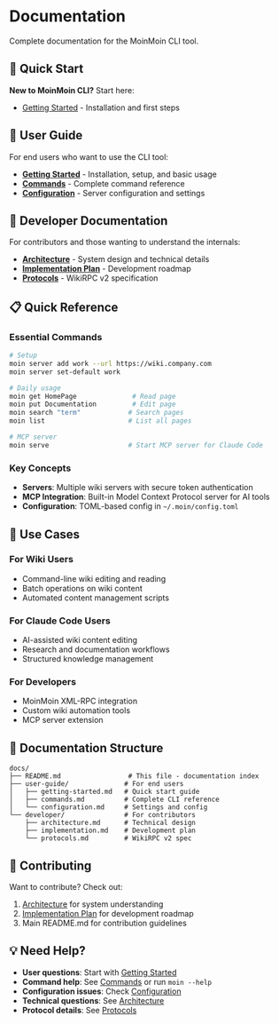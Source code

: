 # Documentation

Complete documentation for the MoinMoin CLI tool.

## 🚀 Quick Start

**New to MoinMoin CLI?** Start here:
- [Getting Started](user-guide/getting-started.md) - Installation and first steps

## 📖 User Guide

For end users who want to use the CLI tool:

- **[Getting Started](user-guide/getting-started.md)** - Installation, setup, and basic usage
- **[Commands](user-guide/commands.md)** - Complete command reference
- **[Configuration](user-guide/configuration.md)** - Server configuration and settings

## 🔧 Developer Documentation

For contributors and those wanting to understand the internals:

- **[Architecture](developer/architecture.md)** - System design and technical details
- **[Implementation Plan](developer/implementation.md)** - Development roadmap
- **[Protocols](developer/protocols.md)** - WikiRPC v2 specification

## 📋 Quick Reference

### Essential Commands
```bash
# Setup
moin server add work --url https://wiki.company.com
moin server set-default work

# Daily usage
moin get HomePage              # Read page
moin put Documentation         # Edit page  
moin search "term"            # Search pages
moin list                     # List all pages

# MCP server
moin serve                    # Start MCP server for Claude Code
```

### Key Concepts
- **Servers**: Multiple wiki servers with secure token authentication
- **MCP Integration**: Built-in Model Context Protocol server for AI tools
- **Configuration**: TOML-based config in `~/.moin/config.toml`

## 🎯 Use Cases

### For Wiki Users
- Command-line wiki editing and reading
- Batch operations on wiki content
- Automated content management scripts

### For Claude Code Users  
- AI-assisted wiki content editing
- Research and documentation workflows
- Structured knowledge management

### For Developers
- MoinMoin XML-RPC integration
- Custom wiki automation tools
- MCP server extension

## 📁 Documentation Structure

```
docs/
├── README.md                 # This file - documentation index
├── user-guide/              # For end users
│   ├── getting-started.md   # Quick start guide
│   ├── commands.md          # Complete CLI reference
│   └── configuration.md     # Settings and config
└── developer/               # For contributors
    ├── architecture.md      # Technical design
    ├── implementation.md    # Development plan
    └── protocols.md         # WikiRPC v2 spec
```

## 🤝 Contributing

Want to contribute? Check out:
1. [Architecture](developer/architecture.md) for system understanding
2. [Implementation Plan](developer/implementation.md) for development roadmap
3. Main README.md for contribution guidelines

## 💡 Need Help?

- **User questions**: Start with [Getting Started](user-guide/getting-started.md)
- **Command help**: See [Commands](user-guide/commands.md) or run `moin --help`
- **Configuration issues**: Check [Configuration](user-guide/configuration.md)
- **Technical questions**: See [Architecture](developer/architecture.md)
- **Protocol details**: See [Protocols](developer/protocols.md)